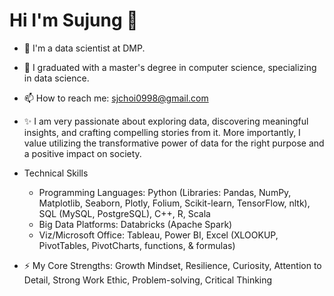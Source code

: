 <p align="center">
<h1><strong> Hi I'm Sujung 👋 </strong></h1>
</p>

- 🔭 I'm a data scientist at DMP. 
- 🌱 I graduated with a master's degree in computer science, specializing in data science.
- 📫 How to reach me: sjchoi0998@gmail.com
- ✨ I am very passionate about exploring data, discovering meaningful insights, and crafting compelling stories from it. More importantly, I value utilizing the transformative power of data for the right purpose and a positive impact on society.

- Technical Skills
  * Programming Languages: Python (Libraries: Pandas, NumPy, Matplotlib, Seaborn, Plotly, Folium, Scikit-learn, TensorFlow, nltk), SQL (MySQL, PostgreSQL), C++, R, Scala
  * Big Data Platforms: Databricks (Apache Spark)
  * Viz/Microsoft Office: Tableau, Power BI, Excel (XLOOKUP, PivotTables, PivotCharts, functions, & formulas)

- ⚡ My Core Strengths: Growth Mindset, Resilience, Curiosity, Attention to Detail, Strong Work Ethic, Problem-solving, Critical Thinking
